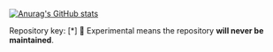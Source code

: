 [![Anurag's GitHub stats](https://github-readme-stats.vercel.app/api?username=martintaylor1635)](https://github.com/martintaylor1635)

Repository key:
[*] 🧪 Experimental means the repository **will never be maintained**.
